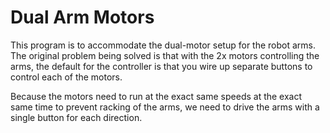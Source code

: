 # Dual Arm Motors
This program is to accommodate the dual-motor setup for the robot arms.
The original problem being solved is that with the 2x motors controlling the arms,
the default for the controller is that you wire up separate buttons to control each
of the motors.

Because the motors need to run at the exact same speeds at the exact same time to prevent
racking of the arms, we need to drive the arms with a single button for each direction.
